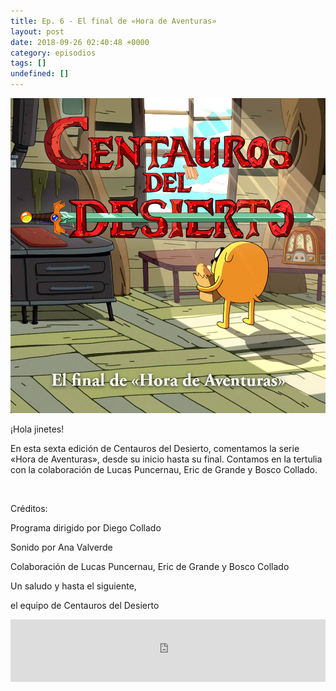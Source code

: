 ```yaml
---
title: Ep. 6 - El final de «Hora de Aventuras»
layout: post
date: 2018-09-26 02:40:48 +0000
category: episodios
tags: []
undefined: []
---
```

![Hora de Aventuras](/uploads/adv.jpg "Hora de Aventuras")


¡Hola jinetes!

En esta sexta edición de Centauros del Desierto, comentamos la serie «Hora de Aventuras», desde su inicio hasta su final. Contamos en la tertulia con la colaboración de Lucas Puncernau, Eric de Grande y Bosco Collado.

 

Créditos:

Programa dirigido por Diego Collado

Sonido por Ana Valverde

Colaboración de Lucas Puncernau, Eric de Grande y Bosco Collado


 
Un saludo y hasta el siguiente,

el equipo de Centauros del Desierto

<iframe src="https://www.podbean.com/media/player/wj24n-9ac2a3?from=yiiadmin&skin=1&btn-skin=108&share=1&fonts=Helvetica&auto=0&download=0&rtl=0" height="100" width="100%" frameborder="0" scrolling="no" data-name="pb-iframe-player"></iframe>